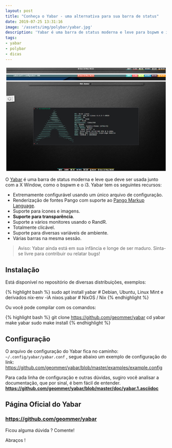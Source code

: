 ```yaml
---
layout: post
title: "Conheça o Yabar - uma alternativa para sua barra de status"
date: 2019-07-25 13:31:16
image: '/assets/img/polybar/yabar.jpg'
description: 'Yabar é uma barra de status moderna e leve para bspwm e i3wm .'
tags:
- yabar
- polybar
- dicas
---
```


![Yabar](/assets/img/polybar/yabar.jpg)

O [Yabar](https://github.com/geommer/yabar) é uma barra de status moderna e leve que deve ser usada junto com a X Window, como o bspwm e o i3. Yabar tem os seguintes recursos:

+ Extremamente configurável usando um único arquivo de configuração.
+ Renderização de fontes Pango com suporte ao [Pango Markup Language](https://developer.gnome.org/pango/stable/PangoMarkupFormat.html).
+ Suporte para ícones e imagens.
+ **Suporte para transparência**.
+ Suporte a vários monitores usando o RandR.
+ Totalmente clicável.
+ Suporte para diversas variáveis de ambiente.
+ Várias barras na mesma sessão.

> Aviso: Yabar ainda está em sua infância e longe de ser maduro. Sinta-se livre para contribuir ou relatar bugs!

## Instalação

Está disponível no repositório de diversas distribuições, exemplos:

{% highlight bash %}
sudo apt install yabar # Debian, Ubuntu, Linux Mint e derivados
nix-env -iA nixos.yabar # NixOS / Nix
{% endhighlight %}

Ou você pode compilar com os comandos:

{% highlight bash %}
git clone https://github.com/geommer/yabar
cd yabar
make yabar
sudo make install
{% endhighlight %}

<script async src="https://pagead2.googlesyndication.com/pagead/js/adsbygoogle.js"></script>
<!-- Informat -->
<ins class="adsbygoogle"
     style="display:block"
     data-ad-client="ca-pub-2838251107855362"
     data-ad-slot="2327980059"
     data-ad-format="auto"
     data-full-width-responsive="true"></ins>
<script>
(adsbygoogle = window.adsbygoogle || []).push({});
</script>

## Configuração

O arquivo de configuração do Yabar fica no caminho: `~/.config/yabar/yabar.conf` , segue abaixo um exemplo de configuração do link:
<https://github.com/geommer/yabar/blob/master/examples/example.config>

Para cada linha de configuração e outras dúvidas, sugiro você analisar a documentação, que por sinal, é bem fácil de entender.
**<https://github.com/geommer/yabar/blob/master/doc/yabar.1.asciidoc>**

## Página Oficial do Yabar
### <https://github.com/geommer/yabar>

Ficou alguma dúvida ? Comente!

Abraços !
    
